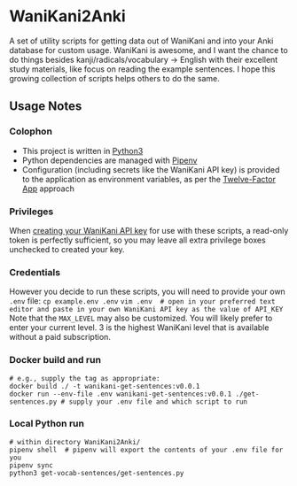 # WaniKani2Anki
A set of utility scripts for getting data out of WaniKani and into your Anki database for custom usage. WaniKani is awesome, and I want the chance to do things besides kanji/radicals/vocabulary -> English with their excellent study materials, like focus on reading the example sentences. I hope this growing collection of scripts helps others to do the same.

## Usage Notes

### Colophon
- This project is written in [Python3](https://www.python.org/downloads/)
- Python dependencies are managed with [Pipenv](https://pipenv.pypa.io/en/latest/)
- Configuration (including secrets like the WaniKani API key) is provided to the application as environment variables, as per the [Twelve-Factor App](https://12factor.net) approach

### Privileges
When [creating your WaniKani API key](https://www.wanikani.com/settings/personal_access_tokens) for use with these scripts, a read-only token is perfectly sufficient, so you may leave all extra privilege boxes unchecked to created your key.

### Credentials
However you decide to run these scripts, you will need to provide your own `.env` file:
`cp example.env .env`
`vim .env  # open in your preferred text editor and paste in your own WaniKani API key as the value of API_KEY`
Note that the `MAX_LEVEL` may also be customized. You will likely prefer to enter your current level. 3 is the highest WaniKani level that is available without a paid subscription.

### Docker build and run

```
# e.g., supply the tag as appropriate: 
docker build ./ -t wanikani-get-sentences:v0.0.1
docker run --env-file .env wanikani-get-sentences:v0.0.1 ./get-sentences.py # supply your .env file and which script to run
```

### Local Python run

```
# within directory WaniKani2Anki/
pipenv shell  # pipenv will export the contents of your .env file for you
pipenv sync
python3 get-vocab-sentences/get-sentences.py
```





